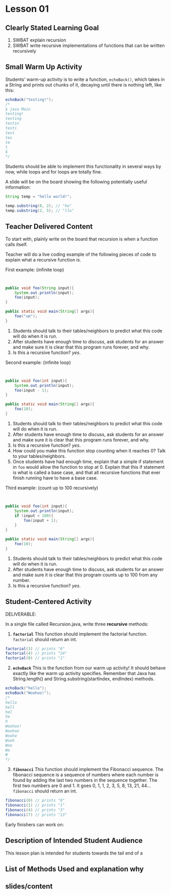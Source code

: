 # Lesson 01

## Clearly Stated Learning Goal

1. SWBAT explain recursion
2. SWBAT write recursive implementations of functions that can be written recursively

## Small Warm Up Activity

Students' warm-up activity is to write a function, <code>echoBack()</code>, which takes in a String and prints out chunks of it, decaying until there is nothing left, like this:

```java
echoBack("testing!");
/* 
$ java Main
testing!
testing
testin
testi
test
tes
te
t
$
*/
```
Students should be able to implement this functionality in several ways by now, while loops and for loops are totally fine. 

A slide will be on the board showing the following potentially useful information:

```java
String temp = "hello world!";

temp.substring(0, 2); // "he"
temp.substring(2, 5); // "llo"

```

## Teacher Delivered Content

To start with, plainly write on the board that recursion is when a function calls itself.

Teacher will do a live coding example of the following pieces of code to explain what a recursive function is. 

First example: (infinite loop)
```java


public void foo(String input){
    System.out.println(input);
    foo(input);
}

public static void main(String[] args){
    foo("um");
}

```
1. Students should talk to their tables/neighbors to predict what this code will do when it is run. 
2. After students have enough time to discuss, ask students for an answer and make sure it is clear that this program runs forever, and why.
3. Is this a recursive function? _yes_.

Second example: (infinite loop)
```java


public void foo(int input){
    System.out.println(input);
    foo(input - 1);
}

public static void main(String[] args){
    foo(10); 
}

```
1. Students should talk to their tables/neighbors to predict what this code will do when it is run. 
2. After students have enough time to discuss, ask students for an answer and make sure it is clear that this program runs forever, and why.
3. Is this a recursive function? _yes_.
4. How could you make this function stop counting when it reaches 0? Talk to your tables/neighbors.
5. Once students have had enough time, explain that a simple if statement in <code>foo</code> would allow the function to stop at 0.
Explain that this if statement is what is called a base case, and that all recursive functions that ever finish running have to have a base case. 

Third example: (count up to 100 recursively)
```java


public void foo(int input){
    System.out.println(input);
    if (input < 100){
        foo(input + 1);
    }
}

public static void main(String[] args){
    foo(10); 
}

```
1. Students should talk to their tables/neighbors to predict what this code will do when it is run. 
2. After students have enough time to discuss, ask students for an answer and make sure it is clear that this program counts up to 100 from any number.
3. Is this a recursive function? _yes_.


## Student-Centered Activity

DELIVERABLE:

In a single file called Recursion.java, write three __recursive__ methods:

1. __<code>factorial</code>__
This function should implement the factorial function. <code>factorial</code> should return an int.
```java
factorial(3) // prints "6"
factorial(4) // prints "24"
factorial(0) // prints "1"
```

2. __<code>echoBack</code>__
This is the function from our warm up activity! It should behave exactly like the warm up activity specifies. Remember that Java has String.length() and String.substring(startIndex, endIndex) methods. 
```java
echoBack("hello");
echoBack("Woohoo!");
/*
hello
hell
hel
he
h
Woohoo!
Woohoo
Wooho
Wooh
Woo
Wo
W
*/
```

3. __<code>fibonacci</code>__
This function should implement the Fibonacci sequence. The fibonacci sequence is a sequence of numbers where each number is found by adding the last two numbers in the sequence together. The first two numbers are 0 and 1. It goes 0, 1, 1, 2, 3, 5, 8, 13, 21, 44...
<code>fibonacci</code> should return an int.
```java
fibonacci(0) // prints "0"
fibonacci(1) // prints "1"
fibonacci(4) // prints "3"
fibonacci(7) // prints "13"
```

Early finishers can work on:



## Description of Intended Student Audience
This lesson plan is intended for students towards the tail end of a 

## List of Methods Used and explanation why

## slides/content